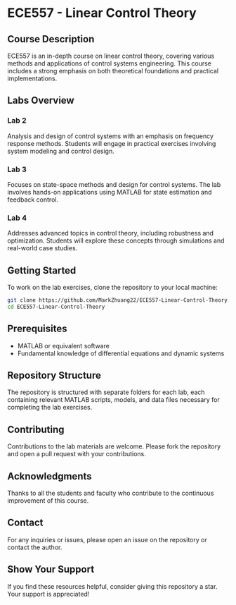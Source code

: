 # ECE557 - Linear Control Theory

## Course Description
ECE557 is an in-depth course on linear control theory, covering various methods and applications of control systems engineering. This course includes a strong emphasis on both theoretical foundations and practical implementations.

## Labs Overview

### Lab 2
Analysis and design of control systems with an emphasis on frequency response methods. Students will engage in practical exercises involving system modeling and control design.

### Lab 3
Focuses on state-space methods and design for control systems. The lab involves hands-on applications using MATLAB for state estimation and feedback control.

### Lab 4
Addresses advanced topics in control theory, including robustness and optimization. Students will explore these concepts through simulations and real-world case studies.

## Getting Started
To work on the lab exercises, clone the repository to your local machine:

```bash
git clone https://github.com/MarkZhuang22/ECE557-Linear-Control-Theory.git
cd ECE557-Linear-Control-Theory
```

## Prerequisites
- MATLAB or equivalent software
- Fundamental knowledge of differential equations and dynamic systems

## Repository Structure
The repository is structured with separate folders for each lab, each containing relevant MATLAB scripts, models, and data files necessary for completing the lab exercises.

## Contributing
Contributions to the lab materials are welcome. Please fork the repository and open a pull request with your contributions.

## Acknowledgments
Thanks to all the students and faculty who contribute to the continuous improvement of this course.

## Contact
For any inquiries or issues, please open an issue on the repository or contact the author.

## Show Your Support
If you find these resources helpful, consider giving this repository a star. Your support is appreciated!
